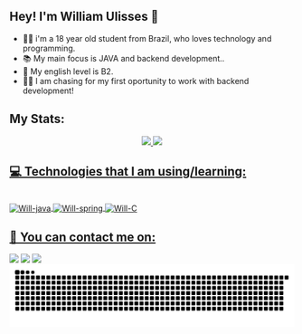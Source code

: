 ## Hey! I'm William Ulisses 👋

- 👨‍🎓 i'm a 18 year old student from Brazil, who loves technology and programming.
- 📚 My main focus is JAVA and backend development..
- 💬 My english level is B2.
- 👨‍💻 I am chasing for my first oportunity to work with backend development!

## My Stats:

<div align="center">
  <a href="https://github.com/willUlisses">
  <img height="160em" src="https://github-readme-stats.vercel.app/api?username=willUlisses&show_icons=true&theme=tokyonight&include_all_commits=true&count_private=true"/>
  <img height="160em" src="https://github-readme-stats.vercel.app/api/top-langs/?username=willUlisses&layout=compact&langs_count=7&theme=tokyonight"/>
</div>

   
## 💻 Technologies that I am using/learning:
  
<div style="display: inline_block"><br>
  <img align="center" alt="Will-java" height="50" width="50" src="https://cdn.jsdelivr.net/gh/devicons/devicon/icons/java/java-original-wordmark.svg" />
  <img align="center" alt="Will-spring" height="50" width="50" src="https://cdn.jsdelivr.net/gh/devicons/devicon@latest/icons/spring/spring-original.svg" />
  <img align="center" alt="Will-C" height="50" width="50" src="https://cdn.jsdelivr.net/gh/devicons/devicon@latest/icons/c/c-original.svg" />
  
</div>
  
  ## 📨 You can contact me on:
  
  <div>
    <a href="mailto:williamcavalcante06@gmail.com" target="_blank"><img src="https://img.shields.io/badge/Gmail-D14836?style=for-the-badge&logo=gmail&logoColor=white" target="_blank"></a>
    <a href="https://www.linkedin.com/in/william-cavalcante-ulisses-ba5227226/" target="_blank"><img src="https://img.shields.io/badge/-LinkedIn-%230077B5?style=for-the-badge&logo=linkedin&logoColor=white" target="_blank"></a> 
    <a href="https://www.instagram.com/_williamulisses/" target="_blank"><img src="https://img.shields.io/badge/-Instagram-%23E4405F?style=for-the-badge&logo=instagram&logoColor=white" target="_blank"></a>
  </div>

  <picture>
  <source media="(prefers-color-scheme: dark)" srcset="https://raw.githubusercontent.com/willUlisses/willUlisses/output/github-snake-dark.svg" />
  <source media="(prefers-color-scheme: light)" srcset="https://raw.githubusercontent.com/willUlisses/willUlisses/output/github-snake.svg" />
  <img alt="github-snake" src="https://raw.githubusercontent.com/willUlisses/willUlisses/output/github-snake.svg" />
</picture>
  
 

